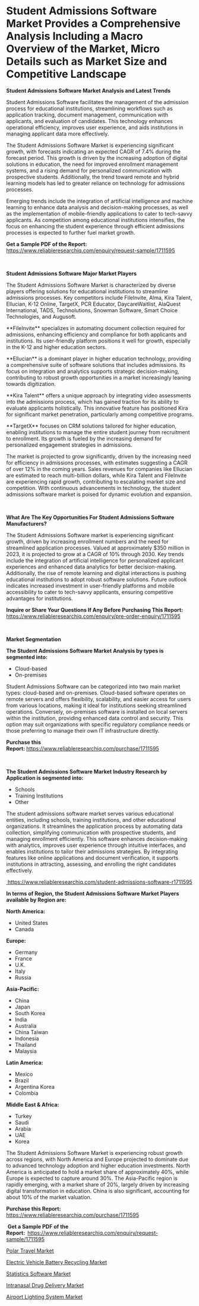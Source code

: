 <p><h1>Student Admissions Software Market Provides a Comprehensive Analysis Including a Macro Overview of the Market, Micro Details such as Market Size and Competitive Landscape</h1></p><p><strong>Student Admissions Software Market Analysis and Latest Trends</strong></p>
<p><p>Student Admissions Software facilitates the management of the admission process for educational institutions, streamlining workflows such as application tracking, document management, communication with applicants, and evaluation of candidates. This technology enhances operational efficiency, improves user experience, and aids institutions in managing applicant data more effectively.</p><p>The Student Admissions Software Market is experiencing significant growth, with forecasts indicating an expected CAGR of 7.4% during the forecast period. This growth is driven by the increasing adoption of digital solutions in education, the need for improved enrollment management systems, and a rising demand for personalized communication with prospective students. Additionally, the trend toward remote and hybrid learning models has led to greater reliance on technology for admissions processes. </p><p>Emerging trends include the integration of artificial intelligence and machine learning to enhance data analysis and decision-making processes, as well as the implementation of mobile-friendly applications to cater to tech-savvy applicants. As competition among educational institutions intensifies, the focus on enhancing the student experience through efficient admissions processes is expected to further fuel market growth.</p></p>
<p><strong>Get a Sample PDF of the Report:&nbsp;</strong> <a href="https://www.reliableresearchiq.com/enquiry/request-sample/1711595?utm_campaign=1900&utm_medium=2&utm_source=Github&utm_content=ia&utm_term=09032025&utm_id=student-admissions-software">https://www.reliableresearchiq.com/enquiry/request-sample/1711595</a></p>
<p>&nbsp;</p>
<p><strong>Student Admissions Software Major Market Players</strong></p>
<p><p>The Student Admissions Software Market is characterized by diverse players offering solutions for educational institutions to streamline admissions processes. Key competitors include FileInvite, Alma, Kira Talent, Ellucian, K-12 Online, TargetX, PCR Educator, DaycareWaitlist, AlaQuest International, TADS, Technolutions, Snowman Software, Smart Choice Technologies, and Augusoft. </p><p>**FileInvite** specializes in automating document collection required for admissions, enhancing efficiency and compliance for both applicants and institutions. Its user-friendly platform positions it well for growth, especially in the K-12 and higher education sectors.</p><p>**Ellucian** is a dominant player in higher education technology, providing a comprehensive suite of software solutions that includes admissions. Its focus on integration and analytics supports strategic decision-making, contributing to robust growth opportunities in a market increasingly leaning towards digitization.</p><p>**Kira Talent** offers a unique approach by integrating video assessments into the admissions process, which has gained traction for its ability to evaluate applicants holistically. This innovative feature has positioned Kira for significant market penetration, particularly among competitive programs.</p><p>**TargetX** focuses on CRM solutions tailored for higher education, enabling institutions to manage the entire student journey from recruitment to enrollment. Its growth is fueled by the increasing demand for personalized engagement strategies in admissions.</p><p>The market is projected to grow significantly, driven by the increasing need for efficiency in admissions processes, with estimates suggesting a CAGR of over 12% in the coming years. Sales revenues for companies like Ellucian are estimated to reach multi-billion dollars, while Kira Talent and FileInvite are experiencing rapid growth, contributing to escalating market size and competition. With continuous advancements in technology, the student admissions software market is poised for dynamic evolution and expansion.</p></p>
<p>&nbsp;</p>
<p><strong>What Are The Key Opportunities For Student Admissions Software Manufacturers?</strong></p>
<p><p>The Student Admissions Software market is experiencing significant growth, driven by increasing enrollment numbers and the need for streamlined application processes. Valued at approximately $350 million in 2023, it is projected to grow at a CAGR of 10% through 2030. Key trends include the integration of artificial intelligence for personalized applicant experiences and enhanced data analytics for better decision-making. Additionally, the rise of remote learning and digital interactions is pushing educational institutions to adopt robust software solutions. Future outlook indicates increased investment in user-friendly platforms and mobile accessibility to cater to tech-savvy applicants, ensuring competitive advantages for institutions.</p></p>
<p><strong>Inquire or Share Your Questions If Any Before Purchasing This Report:</strong> <a href="https://www.reliableresearchiq.com/enquiry/pre-order-enquiry/1711595?utm_campaign=1900&utm_medium=2&utm_source=Github&utm_content=ia&utm_term=09032025&utm_id=student-admissions-software">https://www.reliableresearchiq.com/enquiry/pre-order-enquiry/1711595</a></p>
<p>&nbsp;</p>
<p><strong>Market Segmentation</strong></p>
<p><strong>The Student Admissions Software Market Analysis by types is segmented into:</strong></p>
<p><ul><li>Cloud-based</li><li>On-premises</li></ul></p>
<p><p>Student Admissions Software can be categorized into two main market types: cloud-based and on-premises. Cloud-based software operates on remote servers and offers flexibility, scalability, and easier access for users from various locations, making it ideal for institutions seeking streamlined operations. Conversely, on-premises software is installed on local servers within the institution, providing enhanced data control and security. This option may suit organizations with specific regulatory compliance needs or those preferring to manage their own IT infrastructure directly.</p></p>
<p><strong>Purchase this Report:&nbsp;</strong><a href="https://www.reliableresearchiq.com/purchase/1711595?utm_campaign=1900&utm_medium=2&utm_source=Github&utm_content=ia&utm_term=09032025&utm_id=student-admissions-software">https://www.reliableresearchiq.com/purchase/1711595</a></p>
<p>&nbsp;</p>
<p><strong>The Student Admissions Software Market Industry Research by Application is segmented into:</strong></p>
<p><ul><li>Schools</li><li>Training Institutions</li><li>Other</li></ul></p>
<p><p>The student admissions software market serves various educational entities, including schools, training institutions, and other educational organizations. It streamlines the application process by automating data collection, simplifying communication with prospective students, and managing enrollment efficiently. This software enhances decision-making with analytics, improves user experience through intuitive interfaces, and enables institutions to tailor their admissions strategies. By integrating features like online applications and document verification, it supports institutions in attracting, assessing, and enrolling the right candidates effectively.</p></p>
<p><a href="https://www.reliableresearchiq.com/student-admissions-software-r1711595?utm_campaign=1900&utm_medium=2&utm_source=Github&utm_content=ia&utm_term=09032025&utm_id=student-admissions-software">&nbsp;https://www.reliableresearchiq.com/student-admissions-software-r1711595</a></p>
<p><strong>In terms of Region, the Student Admissions Software Market Players available by Region are:</strong></p>
<p>
    <p> <strong> North America: </strong>
        <ul>
            <li>United States</li>
            <li>Canada</li>
        </ul>
        </p> 
    <p> <strong> Europe: </strong>
        <ul>
            <li>Germany</li>
            <li>France</li>
            <li>U.K.</li>
            <li>Italy</li>
            <li>Russia</li>
        </ul>
        </p> 
    <p> <strong> Asia-Pacific: </strong>
        <ul>
            <li>China</li>
            <li>Japan</li>
            <li>South Korea</li>
            <li>India</li>
            <li>Australia</li>
            <li>China Taiwan</li>
            <li>Indonesia</li>
            <li>Thailand</li>
            <li>Malaysia</li>
        </ul>
        </p> 
    <p> <strong> Latin America: </strong>
        <ul>
            <li>Mexico</li>
            <li>Brazil</li>
            <li>Argentina Korea</li>
            <li>Colombia</li>
        </ul>
        </p> 
    <p> <strong> Middle East & Africa: </strong>
        <ul>
            <li>Turkey</li>
            <li>Saudi</li>
            <li>Arabia</li>
            <li>UAE</li>
            <li>Korea</li>
        </ul>
    </p>
    </p>
<p><p>The Student Admissions Software Market is experiencing robust growth across regions, with North America and Europe projected to dominate due to advanced technology adoption and higher education investments. North America is anticipated to hold a market share of approximately 40%, while Europe is expected to capture around 30%. The Asia-Pacific region is rapidly emerging, with a market share of 20%, largely driven by increasing digital transformation in education. China is also significant, accounting for about 10% of the market valuation.</p></p>
<p><strong>Purchase this Report: </strong><a href="https://www.reliableresearchiq.com/purchase/1711595?utm_campaign=1900&utm_medium=2&utm_source=Github&utm_content=ia&utm_term=09032025&utm_id=student-admissions-software">https://www.reliableresearchiq.com/purchase/1711595</a></p>
<p>&nbsp;<strong>Get a Sample PDF of the Report:&nbsp;&nbsp;</strong><a href="https://www.reliableresearchiq.com/enquiry/request-sample/1711595?utm_campaign=1900&utm_medium=2&utm_source=Github&utm_content=ia&utm_term=09032025&utm_id=student-admissions-software">https://www.reliableresearchiq.com/enquiry/request-sample/1711595</a></p>
<p><strong></strong></p>
<p><p><a href="https://github.com/chillwervenu/Market-Research-Report-List-1/blob/main/polar-travel-market.md?utm_campaign=1900&utm_medium=2&utm_source=Github&utm_content=ia&utm_term=09032025&utm_id=student-admissions-software">Polar Travel Market</a></p><p><a href="https://github.com/marcayaminig/Market-Research-Report-List-1/blob/main/electric-vehicle-battery-recycling-market.md?utm_campaign=1900&utm_medium=2&utm_source=Github&utm_content=ia&utm_term=09032025&utm_id=student-admissions-software">Electric Vehicle Battery Recycling Market</a></p><p><a href="https://github.com/cayposshefin/Market-Research-Report-List-1/blob/main/statistics-software-market.md?utm_campaign=1900&utm_medium=2&utm_source=Github&utm_content=ia&utm_term=09032025&utm_id=student-admissions-software">Statistics Software Market</a></p><p><a href="https://github.com/yodhafirorae/Market-Research-Report-List-1/blob/main/intranasal-drug-delivery-market.md?utm_campaign=1900&utm_medium=2&utm_source=Github&utm_content=ia&utm_term=09032025&utm_id=student-admissions-software">Intranasal Drug Delivery Market</a></p><p><a href="https://github.com/busamoleankk/Market-Research-Report-List-1/blob/main/airport-lighting-system-market.md?utm_campaign=1900&utm_medium=2&utm_source=Github&utm_content=ia&utm_term=09032025&utm_id=student-admissions-software">Airport Lighting System Market</a></p></p>